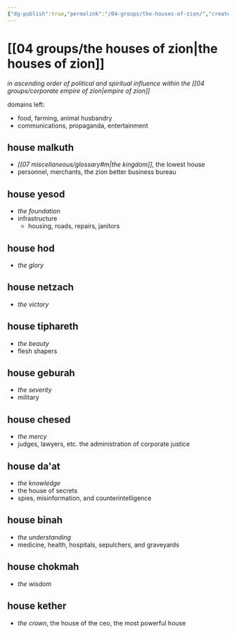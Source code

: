 ```yaml
---
{"dg-publish":true,"permalink":"/04-groups/the-houses-of-zion/","created":"2025-03-18T14:57:52.152-05:00","updated":"2025-04-29T13:16:16.058-05:00"}
---
```


# [[04 groups/the houses of zion\|the houses of zion]]
*in ascending order of political and spiritual influence within the [[04 groups/corporate empire of zion\|empire of zion]]*

domains left:
- food, farming, animal husbandry
- communications, propaganda, entertainment
## house malkuth
 - *[[07 miscellaneous/glossary#m\|the kingdom]]*, the lowest house
 - personnel, merchants, the zion better business bureau
## house yesod
 - *the foundation*
 - infrastructure
	 - housing, roads, repairs, janitors
## house hod
- *the glory*
## house netzach
- *the victory*
## house tiphareth
- *the beauty*
- flesh shapers
## house geburah
- *the severity*
- military
## house chesed
- *the mercy*
- judges, lawyers, etc. the administration of corporate justice
## house da'at
- *the knowledge*
- the house of secrets
- spies, misinformation, and counterintelligence
## house binah
- *the understanding*
- medicine, health, hospitals, sepulchers, and graveyards
## house chokmah
- *the wisdom*
## house kether
- *the crown*, the house of the ceo, the most powerful house

